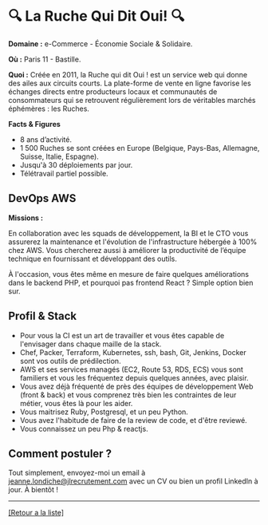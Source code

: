 # 🔍 La Ruche Qui Dit Oui! 🔍

**Domaine :**  e-Commerce - Économie Sociale & Solidaire.

**Où :** Paris 11 - Bastille.

**Quoi :** Créée en 2011, la Ruche qui dit Oui ! est un service web qui donne des ailes aux circuits courts. La plate-forme de vente en ligne favorise les échanges directs entre producteurs locaux et communautés de consommateurs qui se retrouvent régulièrement lors de véritables marchés éphémères : les Ruches.

**Facts & Figures**

* 8 ans d’activité.
* 1 500 Ruches se sont créées en Europe (Belgique, Pays-Bas, Allemagne, Suisse, Italie, Espagne).
* Jusqu'à 30 déploiements par jour.
* Télétravail partiel possible.

## DevOps AWS

**Missions :**

En collaboration avec les squads de développement, la BI et le CTO vous assurerez la maintenance et l'évolution de l'infrastructure hébergée à 100% chez AWS. Vous chercherez aussi à améliorer la productivité de l’équipe technique en fournissant et développant des outils.

À l'occasion, vous êtes même en mesure de faire quelques améliorations dans le backend PHP, et pourquoi pas frontend React ? Simple option bien sur.

## Profil & Stack

* Pour vous la CI est un art de travailler et vous êtes capable de l'envisager dans chaque maille de la stack.
* Chef, Packer, Terraform, Kubernetes, ssh, bash, Git, Jenkins, Docker sont vos outils de prédilection.
* AWS et ses services managés (EC2, Route 53, RDS, ECS) vous sont familiers et vous les fréquentez depuis quelques années, avec plaisir.
* Vous avez déjà fréquenté de près des équipes de développement Web (front & back) et vous comprenez très bien les contraintes de leur métier, vous êtes là pour les aider.
* Vous maitrisez Ruby, Postgresql, et un peu Python.
* Vous avez l'habitude de faire de la review de code, et d'être reviewé.
* Vous connaissez un peu Php & reactjs.

## Comment postuler ?

Tout simplement, envoyez-moi un email à jeanne.londiche@jlrecrutement.com avec un CV ou bien un profil LinkedIn à jour. À bientôt ! 

----
<a href="https://github.com/jlondiche/job-board-php/blob/master/README.md">[Retour a la liste]</a>